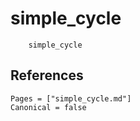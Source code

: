# simple_cycle

```@docs
    simple_cycle
```

## References

```@bibliography
Pages = ["simple_cycle.md"]
Canonical = false
```
